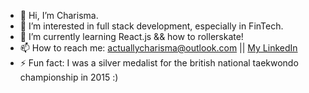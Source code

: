 - 👋 Hi, I’m Charisma. 
- 👀 I’m interested in full stack development, especially in FinTech. 
- 🌱 I’m currently learning React.js && how to rollerskate!
- 📫 How to reach me: actuallycharisma@outlook.com || [My LinkedIn](https://www.linkedin.com/in/charisma-khawaja-b03919192/)
- ⚡ Fun fact: I was a silver medalist for the british national taekwondo championship in 2015 :)

<!---
ornerykiwi/ornerykiwi is a ✨ special ✨ repository because its `README.md` (this file) appears on your GitHub profile.
You can click the Preview link to take a look at your changes.
--->
